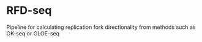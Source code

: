 # RFD-seq
Pipeline for calculating replication fork directionality from methods such as OK-seq or GLOE-seq
